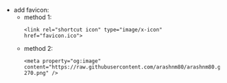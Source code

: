 - add favicon:
  - method 1:
    ```
    <link rel="shortcut icon" type="image/x-icon" href="favicon.ico">
    ```
  - method 2:
    ```
    <meta property="og:image" content="https://raw.githubusercontent.com/arashnm80/arashnm80.github.io/main/icon-270.png" />
    ```
